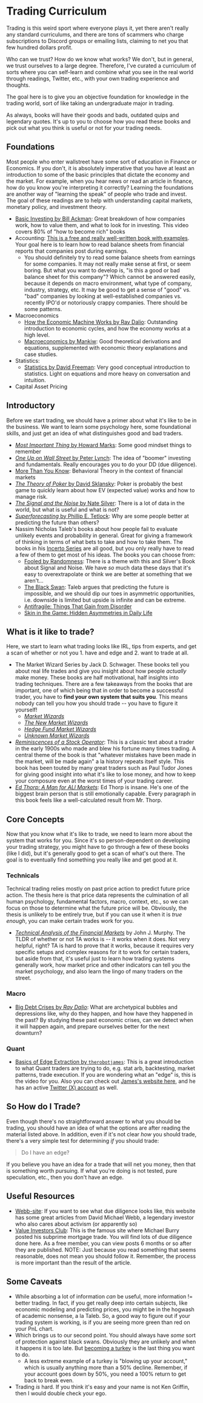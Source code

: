 # Trading Curriculum

Trading is this weird sport where everyone plays it, yet there aren't really any standard curriculums, and there are tons of scammers who charge subscriptions to Discord groups or emailing lists, claiming to net you that few hundred dollars profit.

Who can we trust? How do we know what works? We don't, but in general, we trust ourselves to a large degree. Therefore, I've curated a curriculum of sorts where you can self-learn and combine what you see in the real world through readings, Twitter, etc., with your own trading experience and thoughts.

The goal here is to give you an objective foundation for knowledge in the trading world, sort of like taking an undergraduate major in trading.

As always, books will have their goods and bads, outdated quips and legendary quotes. It's up to you to choose how you read these books and pick out what you think is useful or not for your trading needs.

## Foundations

Most people who enter wallstreet have some sort of education in Finance or Economics. If you don't, it is absolutely imperative that you have at least an introduction to some of the basic principles that dictate the economy and the market. For example, when you hear news or read an article in finance, how do you know you're interpreting it correctly? Learning the foundations are another way of "learning the speak" of people who trade and invest. The goal of these readings are to help with understanding capital markets, monetary policy, and investment theory.

- [Basic Investing by Bill Ackman](https://www.youtube.com/watch?v=WEDIj9JBTC8): Great breakdown of how companies work, how to value them, and what to look for in investing. This video covers 80% of "how to become rich" books
- Accounting: [This is a free and really well-written book with examples](https://lyryx.com/introduction-financial-accounting/). Your goal here is to learn how to read balance sheets from financial reports that companies post during earnings.
    - You should definitely try to read some balance sheets from earnings for some companies. It may not really make sense at first, or seem boring. But what you want to develop is, "is this a good or bad balance sheet for this company"? Which cannot be answered easily, because it depends on macro environment, what type of company, industry, strategy, etc. It may be good to get a sense of "good" vs. "bad" companies by looking at well-established companies vs. recently IPO'd or notoriously crappy companies. There should be some patterns.
- Macroeconomics
    - [How the Economic Machine Works by Ray Dalio](https://www.youtube.com/watch?v=PHe0bXAIuk0): Outstanding introduction to economic cycles, and how the economy works at a high level.
    - [Macroeconomics by Mankiw](https://amzn.to/3OoeyWP): Good theoretical derivations and equations, supplemented with economic theory explanations and case studies.
- Statistics:
    - [Statistics by David Freeman](https://amzn.to/3OsiK7S): Very good conceptual introduction to statistics. Light on equations and more heavy on conversation and intuition.
- Capital Asset Pricing

## Introductory

Before we start trading, we should have a primer about what it's like to be in the business. We want to learn some psychology here, some foundational skills, and just get an idea of what distinguishes good and bad traders.

- [_Most Important Thing_ by Howard Marks](https://amzn.to/39Fa4wi): Some good mindset things to remember
- [_One Up on Wall Street_ by Peter Lynch](https://amzn.to/3OnUuUu): The idea of "boomer" investing and fundamentals. Really encourages you to do your DD (due diligence).
- [More Than You Know](https://amzn.to/3xx1NSQ): Behavioral Theory in the context of financial markets
- [_The Theory of Poker_ by David Sklansky](https://amzn.to/3tNjhcD): Poker is probably the best game to quickly learn about how EV (expected value) works and how to manage risk.
- [_The Signal and the Noise_ by Nate Silver](https://amzn.to/3bdWxw8): There is a lot of data in the world, but what is useful and what is not?
- [_Superforecasting_ by Phillip E. Tetlock](https://amzn.to/3OaECFa): Why are some people better at predicting the future than others?
- Nassim Nicholas Taleb's books about how people fail to evaluate unlikely events and probability in general. Great for giving a framework of thinking in terms of what bets to take and how to take them. The books in his [Incerto Series](https://amzn.to/3HJ7Msz) are all good, but you only really have to read a few of them to get most of his ideas. The books you can choose from:
  - [Fooled by Randomness](https://amzn.to/3y4eOEZ): There is a theme with this and Silver's Book about Signal and Noise. We have _so_ much data these days that it's easy to overextrapolate or think we are better at something that we aren't...
  - [The Black Swan](https://amzn.to/3HzASdY): Taleb argues that predicting the future is impossible, and we should dip our toes in asymmetric opportunities, i.e. downside is limited but upside is infinite and can be extreme.
  - [Antifragile: Things That Gain from Disorder](https://amzn.to/3Qr9Fy9)
  - [Skin in the Game: Hidden Asymmetries in Daily Life](https://amzn.to/3QA0uLV)

## What is it like to trade?

Here, we start to learn what trading looks like IRL, tips from experts, and get a scan of whether or not you 1. have and edge and 2. want to trade at all.

- The Market Wizard Series by Jack D. Schwager. These books tell you about real life trades and give you insight about how people _actually_ make money. These books are half motivational, half insights into trading techniques. There are a few takeaways from the books that are important, one of which being that in order to become a successful trader, you have to **find your own system that suits you**. This means nobody can tell you how you should trade -- you have to figure it yourself!
  - [_Market Wizards_](https://amzn.to/3y4K7zC) 
  - [_The New Market Wizards_](https://amzn.to/3tLwRgG)
  - [_Hedge Fund Market Wizards_](https://amzn.to/3ydYe5X)
  - [_Unknown Market Wizards_](https://amzn.to/3y4Faqu)
- [_Reminiscences of a Stock Operator_](https://amzn.to/3bfKHle): This is a classic text about a trader in the early 1900s who made and blew his fortune many times trading. A central theme of the book is that "whatever mistakes have been made in the market, will be made again" a la history repeats itself style. This book has been touted by many great traders such as Paul Tudor Jones for giving good insight into what it's like to lose money, and how to keep your composure even at the worst times of your trading career. 
- [_Ed Thorp: A Man for ALl Markets_](https://www.amazon.com/Man-All-Markets-Street-Dealer/dp/1400067960): Ed Thorp is insane. He's one of the biggest brain person that is still emotionally capable. Every paragraph in this book feels like a well-calculated result from Mr. Thorp.

## Core Concepts

Now that you know what it's like to trade, we need to learn more about the system that works for you. Since it's so person-dependent on developing your trading strategy, you might have to go through a few of these books (like I did), but it's generally good to get a scan of what's out there. The goal is to eventually find something you really like and get good at it.

### Technicals

Technical trading relies mostly on past price action to predict future price action. The thesis here is that price data represents the culmination of all human psychology, fundamental factors, macro, context, etc., so we can focus on those to determine what the future price will be. Obviously, the thesis is unlikely to be entirely true, but if you can use it when it is _true enough_, you can make certain trades work for you.

- [_Technical Analysis of the Financial Markets_](https://amzn.to/3zKYYQT) by John J. Murphy. The TLDR of whether or not TA works is -- it works when it does. Not very helpful, right? TA is hard to prove that it works, because it requires very specific setups and complex reasons for it to work for certain traders, but aside from that, it's useful just to learn how trading systems generally work, how market price and other indicators can tell you the market psychology, and also learn the lingo of many traders on the street.

### Macro

- [Big Debt Crises by _Ray Dalio_](https://amzn.to/3ydYge5): What are archetypical bubbles and depressions like, why do they happen, and how have they happened in the past? By studying these past economic crises, can we detect when it will happen again, and prepare ourselves better for the next downturn?

### Quant

- [Basics of Edge Extraction by `therobotjames`](https://www.youtube.com/watch?v=iDxMhUxnXsg): This is a great introduction to what Quant traders are trying to do, e.g. stat arb, backtesting, market patterns, trade execution. If you are wondering what an "edge" is, this is the video for you. Also you can check out [James's website here](https://robotjames.com/), and he has an active [Twitter (X) account](https://twitter.com/therobotjames?ref_src=twsrc%5Egoogle%7Ctwcamp%5Eserp%7Ctwgr%5Eauthor) as well.

## So How do I Trade?

Even though there's no straightforward answer to what you should be trading, you should have an idea of what the options are after reading the material listed above. In addition, even if it's not clear _how_ you should trade, there's a very simple test for determining _if_ you should trade:

> Do I have an edge?

If you believe you have an idea for a trade that will net you money, then that is something worth pursuing. If what you're doing is not tested, pure speculation, etc., then you don't have an edge.

## Useful Resources

- [Webb-site](https://webb-site.com/): If you want to see what due diligence looks like, this website has some great articles from David Michael Webb, a legendary investor who also cares about activism (or apparently so)
- [Value Investors Club](https://www.valueinvestorsclub.com/): This is the famous site where Michael Burry posted his subprime mortgage trade. You will find lots of due diligence done here. As a free member, you can view posts 6 months or so after they are published. NOTE: Just because you read something that seems reasonable, does not mean you should follow it. Remember, the process is more important than the result of the article.

## Some Caveats

- While absorbing a lot of information _can_ be useful, more information != better trading. In fact, if you get really deep into certain subjects, like economic modeling and predicting prices, you might be in the hogwash of academic nonsense, a la Taleb. So, a good way to figure out if your trading system is working, is if you are seeing more green than red on your PnL chart.
- Which brings us to our second point. You should always have _some_ sort of protection against black swans. Obviously they are unlikely and when it happens it is too late. But [becoming a turkey](https://i.insider.com/5474a6536bb3f7b2528b4567?width=750&format=jpeg&auto=webp) is the last thing you want to do.
    - A less extreme example of a turkey is "blowing up your account," which is usually anything more than a 50% decline. Remember, if your account goes down by 50%, you need a 100% return to get back to break even.
- Trading _is_ hard. If you think it's easy and your name is not Ken Griffin, then I would double check your ego.
